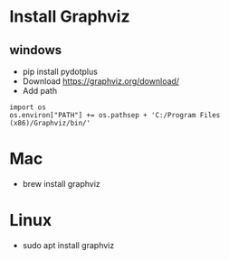# Install Graphviz

## windows
- pip install pydotplus
- Download https://graphviz.org/download/
- Add path
```
import os
os.environ["PATH"] += os.pathsep + 'C:/Program Files (x86)/Graphviz/bin/'
```

# Mac 
- brew install graphviz

# Linux
- sudo apt install graphviz
